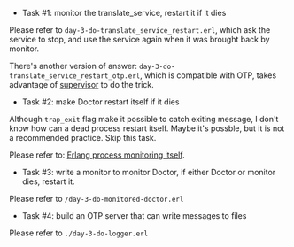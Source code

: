 * Task #1: monitor the translate_service, restart it if it dies

Please refer to `day-3-do-translate_service_restart.erl`, which ask the service to stop, 
and use the service again when it was brought back by monitor.

There's another version of answer: `day-3-do-translate_service_restart_otp.erl`, which is compatible with OTP,
takes advantage of [supervisor](http://www.erlang.org/doc/man/supervisor.html) to do the trick.

* Task #2: make Doctor restart itself if it dies

Although `trap_exit` flag make it possible to catch exiting message,
I don't know how can a dead process restart itself.
Maybe it's possble, but it is not a recommended practice.
Skip this task.

Please refer to: [Erlang process monitoring itself](http://stackoverflow.com/questions/8464369/erlang-process-monitoring-itself).

* Task #3: write a monitor to monitor Doctor, if either Doctor or monitor dies, restart it.

Please refer to `/day-3-do-monitored-doctor.erl`

* Task #4: build an OTP server that can write messages to files

Please refer to `./day-3-do-logger.erl`
